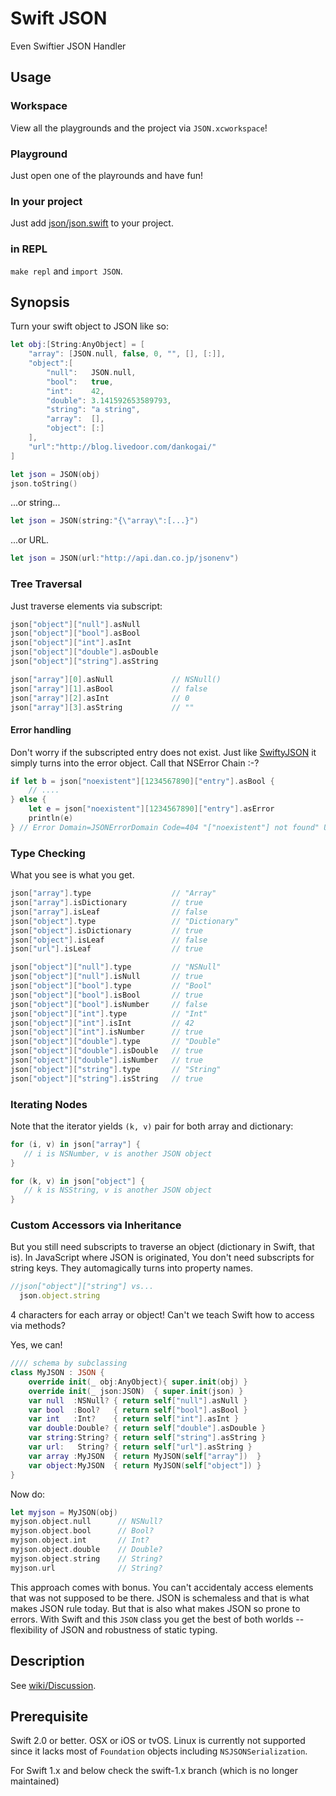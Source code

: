 
# Swift JSON

Even Swiftier JSON Handler

## Usage

### Workspace

View all the playgrounds and the project via `JSON.xcworkspace`!

### Playground

Just open one of the playrounds and have fun!

### In your project

Just add [json/json.swift] to your project.

[json/json.swift]: ./json/json.swift

### in REPL

`make repl` and `import JSON`.

## Synopsis

Turn your swift object to JSON like so:

````swift
let obj:[String:AnyObject] = [
    "array": [JSON.null, false, 0, "", [], [:]],
    "object":[
        "null":   JSON.null,
        "bool":   true,
        "int":    42,
        "double": 3.141592653589793,
        "string": "a string",
        "array":  [],
        "object": [:]
    ],
    "url":"http://blog.livedoor.com/dankogai/"
]

let json = JSON(obj)
json.toString()

````

...or string...

````swift
let json = JSON(string:"{\"array\":[...}")

````

...or URL.

````swift
let json = JSON(url:"http://api.dan.co.jp/jsonenv")

````

### Tree Traversal

Just traverse elements via subscript:

````swift
json["object"]["null"].asNull       
json["object"]["bool"].asBool       
json["object"]["int"].asInt         
json["object"]["double"].asDouble   
json["object"]["string"].asString   
````

````swift
json["array"][0].asNull             // NSNull()
json["array"][1].asBool             // false
json["array"][2].asInt              // 0
json["array"][3].asString           // ""
````

#### Error handling

Don't worry if the subscripted entry does not exist.  Just like [SwiftyJSON] it simply turns into the error object.  Call that NSError Chain :-?

[SwiftyJSON]: https://github.com/lingoer/SwiftyJSON
````swift
if let b = json["noexistent"][1234567890]["entry"].asBool {
    // ....
} else {
    let e = json["noexistent"][1234567890]["entry"].asError
    println(e)
} // Error Domain=JSONErrorDomain Code=404 "["noexistent"] not found" UserInfo=0x10064bfc0 {NSLocalizedDescription=["noexistent"] not found}
````

### Type Checking

What you see is what you get.

````swift
json["array"].type                  // "Array"
json["array"].isDictionary          // true
json["array"].isLeaf                // false
json["object"].type                 // "Dictionary"
json["object"].isDictionary         // true
json["object"].isLeaf               // false
json["url"].isLeaf                  // true
````

````swift
json["object"]["null"].type         // "NSNull"
json["object"]["null"].isNull       // true
json["object"]["bool"].type         // "Bool"
json["object"]["bool"].isBool       // true
json["object"]["bool"].isNumber     // false
json["object"]["int"].type          // "Int"
json["object"]["int"].isInt         // 42
json["object"]["int"].isNumber      // true
json["object"]["double"].type       // "Double"
json["object"]["double"].isDouble   // true
json["object"]["double"].isNumber   // true
json["object"]["string"].type       // "String"
json["object"]["string"].isString   // true
````

### Iterating Nodes

Note that the iterator yields `(k, v)` pair for both array and dictionary:

````swift
for (i, v) in json["array"] {
   // i is NSNumber, v is another JSON object
}
````

````swift
for (k, v) in json["object"] {
   // k is NSString, v is another JSON object
}
````


### Custom Accessors via Inheritance

But you still need subscripts to traverse an object (dictionary in Swift, that is).  In JavaScript where JSON is originated, You don't need subscripts for string keys.  They automagically turns into property names.

````JavaScript
//json["object"]["string"] vs...
  json.object.string
````

4 characters for each array or object!  Can't we teach Swift how to access via methods?

Yes, we can!

````swift
//// schema by subclassing
class MyJSON : JSON {
    override init(_ obj:AnyObject){ super.init(obj) }
    override init(_ json:JSON)  { super.init(json) }
    var null  :NSNull? { return self["null"].asNull }
    var bool  :Bool?   { return self["bool"].asBool }
    var int   :Int?    { return self["int"].asInt }
    var double:Double? { return self["double"].asDouble }
    var string:String? { return self["string"].asString }
    var url:   String? { return self["url"].asString }
    var array :MyJSON  { return MyJSON(self["array"])  }
    var object:MyJSON  { return MyJSON(self["object"]) }
}
````

Now do:

````swift
let myjson = MyJSON(obj)
myjson.object.null      // NSNull?
myjson.object.bool      // Bool?
myjson.object.int       // Int?
myjson.object.double    // Double?
myjson.object.string    // String?
myjson.url              // String?
````

This approach comes with bonus.  You can't accidentaly access elements that was not supposed to be there.  JSON is schemaless and that is what makes JSON rule today.  But that is also what makes JSON so prone to errors.   With Swift and this `JSON` class you get the best of both worlds -- flexibility of JSON and robustness of static typing.


## Description

See [wiki/Discussion].

[wiki/Discussion]: https://github.com/EdmundAntos/swift-json/wiki/Discussion

## Prerequisite

Swift 2.0 or better.  OSX or iOS or tvOS.  Linux is currently not supported since it lacks most of `Foundation` objects including `NSJSONSerialization`.

For Swift 1.x and below check the swift-1.x branch (which is no longer maintained)


